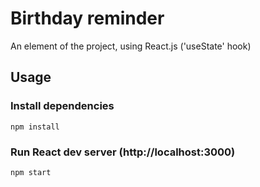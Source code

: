 # Birthday reminder

An element of the project, using React.js ('useState' hook)

## Usage

### Install dependencies

```
npm install
```

### Run React dev server (http://localhost:3000)

```
npm start
```
